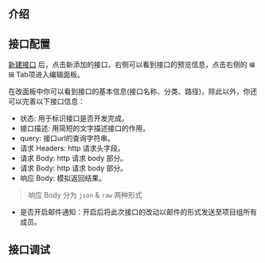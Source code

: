 ## 介绍

## 接口配置

[新建接口](./usage-创建第一个API.html#新建_编辑接口) 后，点击新添加的接口，右侧可以看到接口的预览信息，点击右侧的 `编辑` Tab项进入编辑面板。

在改面板中你可以看到接口的基本信息(接口名称、分类、路径)，除此以外，你还可以完善以下接口信息：

- 状态: 用于标识接口是否开发完成。
- 接口描述: 用简短的文字描述接口的作用。
- query: 接口url的查询字符串。
- 请求 Headers: http 请求头字段。
- 请求 Body: http 请求 body 部分。
- 请求 Body: http 请求 body 部分。
- 响应 Body: 模拟返回结果。
> 响应 Body 分为 `json` & `raw` 两种形式

- 是否开启邮件通知：开启后将此次接口的改动以邮件的形式发送至项目组所有成员。

## 接口调试

<!-- 点击运行tab,可进入到接口测试页面，首先安装chrome crossRequest扩展，才可正常使用此功能
<img src="./images/interface_run.png" width="800"  style="margin:0px auto;display:block;" alt="图片名称" align=center />
点击保存按钮可把当前测试保存到测试集，方便下次调试 -->
